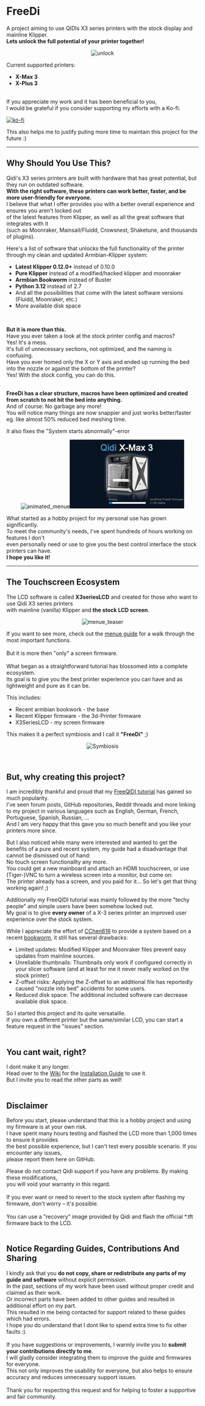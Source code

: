 # FreeDi
A project aiming to use QIDIs X3 series printers with the stock display and mainline Klipper.<br/>
**Lets unlock the full potential of your printer together!**
<p align="center">
  <img src="https://github.com/user-attachments/assets/745a7b53-ab59-433f-a441-291efb53926c" alt="unlock">
</p>

Current supported printers:
* **X-Max 3**
* **X-Plus 3**
<br/>
If you appreciate my work and it has been beneficial to you,  <br/>
I would be grateful if you consider supporting my efforts with a Ko-fi:<br/>

[![ko-fi](https://ko-fi.com/img/githubbutton_sm.svg)](https://ko-fi.com/B0B4V3TJ6)

This also helps me to justify puting more time to maintain this project for the future :)

---
## Why Should You Use This?

Qidi's X3 series printers are built with hardware that has great potential, but they run on outdated software.  
**With the right software, these printers can work better, faster, and be more user-friendly for everyone.**  
I believe that what I offer provides you with a better overall experience and ensures you aren't locked out<br/>
of the latest features from Klipper, as well as all the great software that integrates with it <br/>
(such as Moonraker, Mainsail/Fluidd, Crowsnest, Shaketune, and thousands of plugins).

Here's a list of software that unlocks the full functionality of the printer through my clean and updated Armbian-Klipper system:

* **Latest Klipper 0.12.0+** instead of 0.10.0
* **Pure Klipper** instead of a modified/hacked klipper and moonraker 
* **Armbian Bookworm** instead of Buster  
* **Python 3.12** instead of 2.7  
* And all the possibilities that come with the latest software versions (Fluidd, Moonraker, etc.)  
* More available disk space 
<br/>

**But it is more than this.** <br/>
Have you ever taken a look at the stock printer config and macros?<br/>
Yes! It's a mess.<br/>
It's full of unnecessary sections, not optimized, and the naming is confusing.<br/>
Have you ever homed only the X or Y axis and ended up running the bed into the nozzle or against the bottom of the printer?<br/>
Yes! With the stock config, you can do this.<br/><br/>

**FreeDi has a clear structure, macros have been optimized and created from scratch to not hit the bed into anything.**<br/>
And of course: No garbage any more!<br/>
You will notice many things are now snappier and just works better/faster eg. like almost 50% reduced bed meshing time.<br/>

It also fixes the "System starts abnormally"-error
<p align="center">
  <img src="https://github.com/user-attachments/assets/a98c5b18-c3e9-48b0-a21b-7799c58e283e" alt="animated_menue"><img src="https://github.com/Phil1988/FreeDi/blob/main/animation.gif" alt="animated_menue">
</p>

What started as a hobby project for my personal use has grown significantly. <br/>
To meet the community's needs, I've spent hundreds of hours working on features I don't<br/>
even personally need or use to give you the best control interface the stock printers can have.<br/>
**I hope you like it!**<br/>

---
## The Touchscreen Ecosystem
The LCD software is called **X3seriesLCD** and created for those who want to use Qidi X3 series printers<br/>
with mainline (vanilla) Klipper and **the stock LCD screen**.<br/>
<p align="center">
  <img src="https://github.com/user-attachments/assets/378c20ba-1330-44b9-b7c2-e433fe61a699" alt="menue_teaser">
</p>

If you want to see more, check out the [menue guide](https://github.com/Phil1988/FreeDi/wiki/Menue-guide) for a walk through the most important functions.<br/>
<br/>
But it is more then "only" a screen firmware.<br/>
<br/>
What began as a straightforward tutorial has blossomed into a complete ecosystem.<br/>
Its goal is to give you the best printer experience you can have and as lightweight and pure as it can be.<br/>

This includes:
* Recent armbian bookwork - the base
* Recent Klipper firmware - the 3d-Printer firmware
* X3SeriesLCD - my screen firmware

This makes it a perfect symbiosis and I call it **"FreeDi"** ;)
<p align="center">
  <img src="https://github.com/user-attachments/assets/12e4dae0-9322-4cac-84e7-235b4980031c" alt="Symbiosis">
</p>
<br/>

## But, why creating this project?

I am incredibly thankful and proud that my [FreeQIDI tutorial](https://github.com/Phil1988/FreeQIDI) has gained so much popularity.<br/>
I've seen forum posts, GitHub repositories, Reddit threads and more linking to my project in various languages such as English, German, French, Portuguese, Spanish, Russian, ...<br/>
And I am very happy that this gave you so much benefit and you like your printers more since.<br/>

But I also noticed while many were interested and wanted to get the benefits of a pure and recent system, my guide had a disadvantage that cannot be dismissed out of hand:<br/>
No touch screen functionallty any more.<br/>
You could get a new mainboard and attach an HDMI touchscreen, or use (Tiger-)VNC to turn a wireless screen into a monitor, but come on:  <br/>
The printer already has a screen, and you paid for it... So let's get that thing working again! ;)<br/>

Additionally my FreeQIDI tutorial was mainly followed by the more "techy people" and simple users have been somehow locked out.<br/>
My goal is to give **every owner** of a X-3 series printer an improved user experience over the stock system.<br/>

While I appreciate the effort of [CChen616](https://github.com/CChen616) to provide a system based on a recent [bookworm](https://github.com/whb0514/QIDI_Max3_Bookworm), it still has several drawbacks:
* Limited updates: Modified Klipper and Moonraker files prevent easy updates from mainline sources.
* Unreliable thumbnails: Thumbnails only work if configured correctly in your slicer software (and at least for me it never really worked on the stock printer)
* Z-offset risks: Applying the Z-offset to an additional file has reportedly caused "nozzle into bed" accidents for some users.
* Reduced disk space: The additional included software can decrease available disk space.

So I started this project and its quite versataille.<br/>
If you own a different printer but the same/similar LCD, you can start a feature request in the "issues" section.
<br/>
<br/>
## You cant wait, right?
I dont make it any longer.<br/>
Head over to the [Wiki](https://github.com/Phil1988/FreeDi/wiki) for the [Installation Guide](https://github.com/Phil1988/FreeDi/wiki/Installation-guide) to use it.<br/>
But I invite you to read the other parts as well!
<br/>
<br/>

## Disclaimer

Before you start, please understand that this is a hobby project and using my firmware is at your own risk.  
I have spent many hours testing and flashed the LCD more than 1,000 times to ensure it provides <br/>
the best possible experience, but I can't test every possible scenario. If you encounter any issues,<br/>
please report them here on GitHub.

Please do not contact Qidi support if you have any problems. By making these modifications,<br/> 
you will void your warranty in this regard.<br/>  
If you ever want or need to revert to the stock system after flashing my firmware, don't worry – it's possible.<br/>  
You can use a "recovery" image provided by Qidi and flash the official *.tft firmware back to the LCD.
<br/>
<br/>
## Notice Regarding Guides, Contributions And Sharing

I kindly ask that you **do not copy, share or redistribute any parts of my guide and software** without explicit permission.<br/>
In the past, sections of my work have been used without proper credit and claimed as their work.<br/>
Or incorrect parts have been added to other guides and resulted in additional effort on my part.<br/>
This resulted in me being contacted for support related to these guides which had errors.<br/>
I hope you do understand that I dont like to spend extra time to fix other faults :).<br/>
<br/>
If you have suggestions or improvements, I warmly invite you to **submit your contributions directly to me**.<br/>
I will gladly consider integrating them to improve the guide and firmwares for everyone.<br/>
This not only improves the usability for everyone, but also helps to ensure accuracy and reduces unnecessary support issues.<br/>
<br/>
Thank you for respecting this request and for helping to foster a supportive and fair community.<br/>
<br/><br/>





